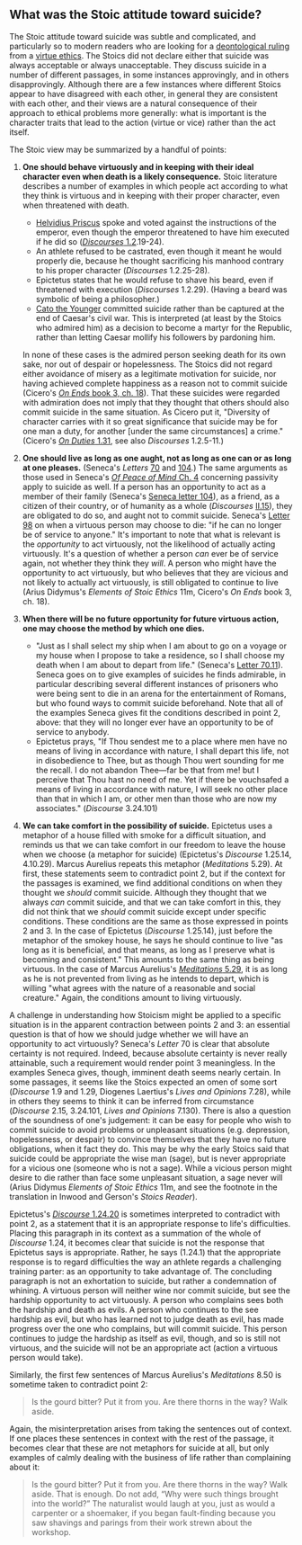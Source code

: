 ## What was the Stoic attitude toward suicide?

The Stoic attitude toward suicide was subtle and complicated, and particularly so to modern readers who are looking for a [deontological ruling](https://en.wikipedia.org/wiki/Deontological_ethics) from a [virtue ethics](https://en.wikipedia.org/wiki/Virtue_ethics).  The Stoics did not declare either that suicide was always acceptable or always unacceptable. They  discuss suicide in a number of different passages, in some instances approvingly, and in others disapprovingly. Although there are a few instances where different Stoics appear to have disagreed with each other, in general they are consistent with each other, and their views are a natural consequence of their approach to ethical problems more generally: what is important is the character traits that lead to the action (virtue or vice) rather than the act itself.

The Stoic view may be summarized by a handful of points:

1. **One should behave virtuously and in keeping with their ideal character even when death is a likely consequence.** Stoic literature describes a number of examples in which people act according to what they think is virtuous and in keeping with their proper character, even when threatened with death.
     - [Helvidius Priscus](https://en.wikipedia.org/wiki/Helvidius_Priscus) spoke and voted against the instructions of the emperor, even though the emperor threatened to have him executed if he did so ([*Discourses* 1.2](https://en.wikisource.org/wiki/Epictetus,_the_Discourses_as_reported_by_Arrian,_the_Manual,_and_Fragments/Book_1/Chapter_2).19-24).
     - An athlete refused to be castrated, even though it meant he would properly die, because he thought sacrificing his manhood contrary to his proper character (*Discourses* 1.2.25-28).
     - Epictetus states that he would refuse to shave his beard, even if threatened with execution (*Discourses* 1.2.29). (Having a beard was symbolic of being a philosopher.)
     - [Cato the Younger](https://en.wikipedia.org/wiki/Cato_the_Younger) committed suicide rather than be captured at the end of Caesar's civil war. This is interpreted (at least by the Stoics who admired him) as a decision to become a martyr for the Republic, rather than letting Caesar mollify his followers by pardoning him. 
    
    In none of these cases is the admired person seeking death for its own sake, nor out of despair or hopelessness. The Stoics did not regard either avoidance of misery as a legitimate motivation for suicide, nor having achieved complete happiness as a reason not to commit suicide (Cicero's [*On Ends* book 3, ch. 18](https://www.gutenberg.org/files/29247/29247-h/29247-h.html#Pg202)).
    That these suicides were regarded with admiration does not imply that they thought that others should also commit suicide in the same situation. As Cicero put it, "Diversity of character carries with it so great significance that suicide may be for one man a duty, for another [under the same circumstances] a crime." (Cicero's [*On Duties* 1.31](https://www.gutenberg.org/files/47001/47001-h/47001-h.htm#I.112), see also *Discourses* 1.2.5-11.)
2. **One should live as long as one aught, not as long as one can or as long at one pleases.** (Seneca's *Letters* [70](https://en.wikisource.org/wiki/Moral_letters_to_Lucilius/Letter_70) and [104](https://en.wikisource.org/wiki/Moral_letters_to_Lucilius/Letter_104).)  The same arguments as those used in Seneca's [*Of Peace of Mind* Ch. 4](https://en.wikisource.org/wiki/Of_Peace_of_Mind#IV.) concerning passivity apply to suicide as well. If a person has an opportunity to act as a member of their family (Seneca's  [Seneca letter 104](http://en.wikisource.org/wiki/Moral_letters_to_Lucilius/Letter_104)), as a friend, as a citizen of their country, or of humanity as a whole (*Discourses* [II.15](https://en.wikisource.org/wiki/Epictetus,_the_Discourses_as_reported_by_Arrian,_the_Manual,_and_Fragments/Book_2/Chapter_15)), they are obligated to do so, and aught not to commit suicide.  Seneca's [Letter 98](https://en.wikisource.org/wiki/Moral_letters_to_Lucilius/Letter_98) on when a virtuous person may choose to die: "if he can no longer be of service to anyone." It's important to note that what is relevant is the *opportunity* to act virtuously, not the likelihood of actually acting virtuously. It's a question of whether a person *can* ever be of service again, not whether they think they *will*.  A person who might have the opportunity to act virtuously, but who believes that they are vicious and not likely to actually act virtuously, is still obligated to continue to live (Arius Didymus's *Elements of Stoic Ethics* 11m, Cicero's *On Ends* book 3, ch. 18).
3. **When there will be no future opportunity for future virtuous action, one may choose the method by which one dies.**
    - "Just as I shall select my ship when I am about to go on a voyage or my house when I propose to take a residence, so I shall choose my death when I am about to depart from life." (Seneca's [Letter 70.11](https://en.wikisource.org/wiki/Moral_letters_to_Lucilius/Letter_70)). Seneca goes on to give examples of suicides he finds admirable, in particular describing several different instances of prisoners who were being sent to die in an arena for the entertainment of Romans, but who found ways to commit suicide beforehand. Note that all of the examples Seneca gives fit the conditions described in point 2, above: that they will no longer ever have an opportunity to be of service to anybody.
    - Epictetus prays, "If Thou sendest me to a place where men have no means of living in accordance with nature, I shall depart this life, not in disobedience to Thee, but as though Thou wert sounding for me the recall. I do not abandon Thee—far be that from me! but I perceive that Thou hast no need of me. Yet if there be vouchsafed a means of living in accordance with nature, I will seek no other place than that in which I am, or other men than those who are now my associates." (*Discourse* 3.24.101)
4. **We can take comfort in the possibility of suicide.** Epictetus uses a metaphor of a house filled with smoke for a difficult situation, and reminds us that we can take comfort in our freedom to leave the house when we choose (a metaphor for suicide) (Epictetus's *Discourse* 1.25.14, 4.10.29). Marcus Aurelius repeats this metaphor (*Meditations* 5.29). At first, these statements seem to contradict point 2, but if the context for the passages is examined, we find additional conditions on when they thought we *should* commit suicide. Although they thought that we always *can* commit suicide, and that we can take comfort in this, they did not think that we *should* commit suicide except under specific conditions. These conditions are the same as those expressed in points 2 and 3. In the case of Epictetus (*Discourse* 1.25.14), just before the metaphor of the smokey house, he says he should continue to live "as long as it is beneficial, and that means, as long as I preserve what is becoming and consistent." This amounts to the same thing as being virtuous. In the case of Marcus Aurelius's [*Meditations* 5.29](https://www.gutenberg.org/files/55317/55317-h/55317-h.htm#V_29), it is as long as he is not prevented from living as he intends to depart, which is willing "what agrees with the nature of a reasonable and social creature." Again, the conditions amount to living virtuously.
 
A challenge in understanding how Stoicism might be applied to a specific situation is in the apparent contraction between points 2 and 3: an essential question is that of how we should judge whether we will have an opportunity to act virtuously? Seneca's *Letter* 70 is clear that absolute certainty is not required. Indeed, because absolute certainty is never really attainable, such a requirement would render point 3 meaningless. In the examples Seneca gives, though, imminent death seems nearly certain. In some passages, it seems like the Stoics expected an omen of some sort (*Discourse* 1.9 and 1.29, Diogenes Laertius's *Lives and Opinions* 7.28), while in others they seems to think it can be inferred from circumstance (*Discourse* 2.15, 3.24.101, *Lives and Opinions* 7.130). There is also a question of the soundness of one's judgement: it can be easy for people who wish to commit suicide to avoid problems or unpleasant situations (e.g. depression, hopelessness, or despair) to convince themselves that they have no future obligations, when it fact they do. This may be why the early Stoics said that suicide could be appropriate the wise man (sage), but is never appropriate for a vicious one (someone who is not a sage). While a vicious person might desire to die rather than face some unpleasant situation, a sage never will (Arius Didymus *Elements of Stoic Ethics* 11m, and see the footnote in the translation in Inwood and Gerson's *Stoics Reader*). 
    
Epictetus's [*Discourse* 1.24.20](https://en.wikisource.org/wiki/Epictetus,_the_Discourses_as_reported_by_Arrian,_the_Manual,_and_Fragments/Book_1/Chapter_24) is sometimes interpreted to contradict with point 2, as a statement that it is an appropriate response to life's difficulties. Placing this paragraph in its context as a summation of the whole of *Discourse* 1.24, it becomes clear that suicide is not the response that Epictetus says is appropriate. Rather, he says (1.24.1) that the appropriate response is to regard difficulties the way an athlete regards a challenging training parter: as an opportunity to take advantage of. The concluding paragraph is not an exhortation to suicide, but rather a condemnation of whining. A virtuous person will neither wine nor commit suicide, but see the hardship opportunity to act virtuously. A person who complains sees both the hardship and death as evils. A person who continues to the see hardship as evil, but who has learned not to judge death as evil, has made progress over the one who complains, but will commit suicide. This person continues to judge the hardship as itself as evil, though, and so is still not virtuous, and the suicide will not be an appropriate act (action a virtuous person would take).

Similarly, the first few sentences of Marcus Aurelius's *Meditations* 8.50 is sometime taken to contradict point 2:

> Is the gourd bitter? Put it from you. Are there thorns in the way? Walk aside.

Again, the misinterpretation arises from taking the sentences out of context. If one places these sentences in context with the rest of the passage, it becomes clear that these are not metaphors for suicide at all, but only examples of calmly dealing with the business of life rather than complaining about it:

> Is the gourd bitter? Put it from you. Are there thorns in the way? Walk aside. That is enough. Do not add, “Why were such things brought into the world?” The naturalist would laugh at you, just as would a carpenter or a shoemaker, if you began fault-finding because you saw shavings and parings from their work strewn about the workshop. 
 

